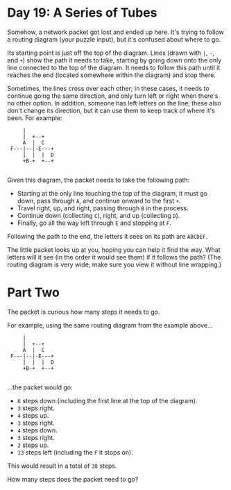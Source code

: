 # Day 19: A Series of Tubes

Somehow, a network packet got lost and ended up here. It's trying to
follow a routing diagram (your puzzle input), but it's confused about
where to go.

Its starting point is just off the top of the diagram. Lines (drawn
with `|`, `-`, and `+`) show the path it needs to take, starting by going
down onto the only line connected to the top of the diagram. It needs
to follow this path until it reaches the end (located somewhere within
the diagram) and stop there.

Sometimes, the lines cross over each other; in these cases, it needs
to continue going the same direction, and only turn left or right when
there's no other option. In addition, someone has left letters on the
line; these also don't change its direction, but it can use them to
keep track of where it's been. For example:

```
     |          
     |  +--+    
     A  |  C    
 F---|--|-E---+ 
     |  |  |  D 
     +B-+  +--+ 
                
```

Given this diagram, the packet needs to take the following path:

- Starting at the only line touching the top of the diagram, it must
  go down, pass through `A`, and continue onward to the first `+`.
- Travel right, up, and right, passing through `B` in the process.
- Continue down (collecting `C`), right, and up (collecting `D`).
- Finally, go all the way left through `E` and stopping at `F`.

Following the path to the end, the letters it sees on its path are
`ABCDEF`.

The little packet looks up at you, hoping you can help it find the
way. What letters will it see (in the order it would see them) if it
follows the path? (The routing diagram is very wide; make sure you
view it without line wrapping.)

# Part Two

The packet is curious how many steps it needs to go.

For example, using the same routing diagram from the example above...

```
     |          
     |  +--+    
     A  |  C    
 F---|--|-E---+ 
     |  |  |  D 
     +B-+  +--+ 
                
```

...the packet would go:

- `6` steps down (including the first line at the top of the diagram).
- `3` steps right.
- `4` steps up.
- `3` steps right.
- `4` steps down.
- `3` steps right.
- `2` steps up.
- `13` steps left (including the `F` it stops on).

This would result in a total of `38` steps.

How many steps does the packet need to go?
